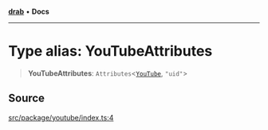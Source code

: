 [**drab**](/docs/README.md) • **Docs**

---

# Type alias: YouTubeAttributes

> **YouTubeAttributes**: `Attributes`\<[`YouTube`](/docs/classes/YouTube.md), `"uid"`\>

## Source

[src/package/youtube/index.ts:4](https://github.com/rossrobino/components/blob/44e4b4fb3af0ca5b9d4f714ce2189c0e59989749/src/package/youtube/index.ts#L4)
